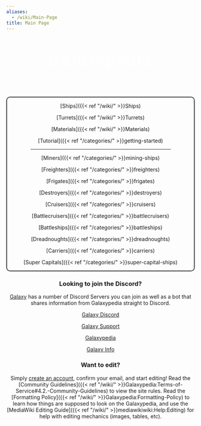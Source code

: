 ```yaml
---
aliases:
  - /wiki/Main-Page
title: Main Page
---
```


<div style="text-align: center;">
<div class="galaxypediabanner" style="margin-bottom: 30px; container-type: inline-size; user-select: none; word-break: break-word;">
<div class="bannerpedia" style="font-size: 8cqw; font-family: 'Rocket Rinder', Arial; color: white; text-shadow: white 0 0 15px; letter-spacing: 5px; margin-bottom: -0.4em;">

Galaxypedia

</div>
<div class="bannerpedia" style="font-size: 1.8cqw; font-family: 'ethno centric', Arial; color: white; text-shadow: white 0 0 5px;">

The new era of the Galaxy Wiki

</div>
</div>
<div class="homenavigation" id="homeButtonNav" style="border: 2px solid rgb(48, 52, 54) !important; border-radius: 10px;">
<div class="HomeGroup home1">
<div class="HomeButton">

[Ships]({{< ref "/wiki/" >}}Ships)

</div>
<div class="HomeButton">

[Turrets]({{< ref "/wiki/" >}}Turrets)

</div>
<div class="HomeButton">

[Materials]({{< ref "/wiki/" >}}Materials)

</div>
<div class="HomeButton">

[Tutorial]({{< ref "/categories/" >}}getting-started)

</div>
</div>
<hr style="margin: auto; width: 75%;">
<div class="HomeGroup home2">
<div class="HomeButton">

[Miners]({{< ref "/categories/" >}}mining-ships)

</div>
<div class="HomeButton">

[Freighters]({{< ref "/categories/" >}}freighters)

</div>
<div class="HomeButton">

[Frigates]({{< ref "/categories/" >}}frigates)

</div>
<div class="HomeButton">

[Destroyers]({{< ref "/categories/" >}}destroyers)

</div>
<div class="HomeButton">

[Cruisers]({{< ref "/categories/" >}}cruisers)

</div>
<div class="HomeButton">

[Battlecruisers]({{< ref "/categories/" >}}battlecruisers)

</div>
<div class="HomeButton">

[Battleships]({{< ref "/categories/" >}}battleships)

</div>
<div class="HomeButton">

[Dreadnoughts]({{< ref "/categories/" >}}dreadnoughts)

</div>
<div class="HomeButton">

[Carriers]({{< ref "/categories/" >}}carriers)

</div>
<div class="HomeButton">

[Super Capitals]({{< ref "/categories/" >}}super-capital-ships)

</div>
</div>
</div>

### Looking to join the Discord?

[Galaxy](https://galaxy.casa/) has a number of Discord Servers you can join as well as a bot that shares information from Galaxypedia straight to Discord.

[Galaxy Discord](https://galaxy.galaxypedia.org/)

[Galaxy Support](https://support.galaxypedia.org/)

[Galaxypedia](https://discord.galaxypedia.org/)

[Galaxy Info](https://info.galaxy.casa/)

### Want to edit?

Simply [create an account](https://robloxgalaxy.wiki/index.php?title=Special:CreateAccount&returnto=Main+Page), confirm your email, and start editing! Read the [Community Guidelines]({{< ref "/wiki/" >}}Galaxypedia:Terms-of-Service#4.2.-Community-Guidelines) to view the site rules. Read the [Formatting Policy]({{< ref "/wiki/" >}}Galaxypedia:Formatting-Policy) to learn how things are supposed to look on the Galaxypedia, and use the [MediaWiki Editing Guide]({{< ref "/wiki/" >}}mediawikiwiki:Help:Editing) for help with editing mechanics (images, tables, etc).
